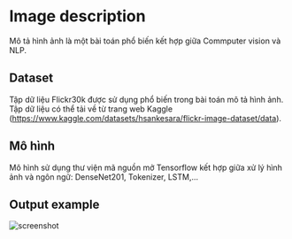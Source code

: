 # Image description
Mô tả hình ảnh là một bài toán phổ biến kết hợp giữa Commputer vision và NLP.
## Dataset
Tập dữ liệu Flickr30k được sử dụng phổ biến trong bài toán mô tả hình ảnh. Tập dữ liệu có thể tải về từ trang web Kaggle (https://www.kaggle.com/datasets/hsankesara/flickr-image-dataset/data).
## Mô hình
Mô hình sử dụng thư viện mã nguồn mở Tensorflow kết hợp giữa xử lý hình ảnh và ngôn ngữ: DenseNet201, Tokenizer, LSTM,...
## Output example
![screenshot](https://github.com/nguyenhoangbuu/Image-Description/blob/main/caption_image.png)
